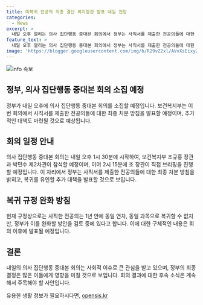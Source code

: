 ```yaml
---
title: 미복귀 전공의 최종 결단 복지장관 발표 내일 전망
categories:
  - News
excerpt: >
  내일 오후 열리는 의사 집단행동 중대본 회의에서 정부는 사직서를 제출한 전공의들에 대한 최종 처분 방침을 발표할 예정입니다. 복귀를 유인할 추가 대책을 발표하고, 사직한 전공의들의 복귀 규정을 완화할 방안이 거론됩니다. 보건복지부는 이에 관한 내용을 2시 15분에 조규홍 장관의 브리핑을 통해 공개할 예정입니다.
feature_text: >
  내일 오후 열리는 의사 집단행동 중대본 회의에서 정부는 사직서를 제출한 전공의들에 대한 최종 처분 방침을 발표할 예정입니다. 복귀를 유인할 추가 대책을 발표하고, 사직한 전공의들의 복귀 규정을 완화할 방안이 거론됩니다. 보건복지부는 이에 관한 내용을 2시 15분에 조규홍 장관의 브리핑을 통해 공개할 예정입니다.
image: 'https://blogger.googleusercontent.com/img/b/R29vZ2xl/AVvXsEixyZcFfHzMRdzZMjFBmAUKJYCLCGyLL1o632UiGVXcaFdKo_bkvkuCioo0uUKlGfBVcT3P84aROyZIXSBEx3Aw5nCQ3pTgDom1WDC4m8eifvWiAmWEEVb4x6G_l8C0QH225ldMjyaFvpxGEBGNO37VmDTDMHGhJPq73UglMfDca1-0aw/s1600/blogspot.png'
---
```


<p><img src="https://blogger.googleusercontent.com/img/b/R29vZ2xl/AVvXsEixyZcFfHzMRdzZMjFBmAUKJYCLCGyLL1o632UiGVXcaFdKo_bkvkuCioo0uUKlGfBVcT3P84aROyZIXSBEx3Aw5nCQ3pTgDom1WDC4m8eifvWiAmWEEVb4x6G_l8C0QH225ldMjyaFvpxGEBGNO37VmDTDMHGhJPq73UglMfDca1-0aw/s1600/blogspot.png" alt="info 속보" /></p>

<h2 data-ke-size="size26">정부, 의사 집단행동 중대본 회의 소집 예정</h2>

<p data-ke-size="size16">정부가 내일 오후에 의사 집단행동 중대본 회의를 소집할 예정입니다. 보건복지부는 이번 회의에서 사직서를 제출한 전공의들에 대한 최종 처분 방침을 발표할 예정이며, 추가적인 대책도 마련될 것으로 예상됩니다.</p>

<h2 data-ke-size="size26">회의 일정 안내</h2>

<p data-ke-size="size16">의사 집단행동 중대본 회의는 내일 오후 1시 30분에 시작하여, 보건복지부 조규홍 장관과 박민수 제2차관이 참석할 예정이며, 이어 2시 15분에 조 장관이 직접 브리핑을 진행할 예정입니다. 이 자리에서 정부는 사직서를 제출한 전공의들에 대한 최종 처분 방침을 밝히고, 복귀를 유인할 추가 대책을 발표할 것으로 보입니다.</p>

<h2 data-ke-size="size26">복귀 규정 완화 방침</h2>

<p data-ke-size="size16">현재 규정상으로는 사직한 전공의는 1년 안에 동일 연차, 동일 과목으로 복귀할 수 없지만, 정부가 이를 완화할 방안을 검토 중에 있다고 합니다. 이에 대한 구체적인 내용은 회의 이후에 발표될 예정입니다.</p>

<h2 data-ke-size="size26">결론</h2>

<p data-ke-size="size16">내일의 의사 집단행동 중대본 회의는 사회적 이슈로 큰 관심을 받고 있으며, 정부의 최종 결정은 많은 이들에게 영향을 미칠 것으로 보입니다. 회의 결과에 대한 후속 소식은 계속해서 주목해야 할 사안입니다.</p>
유용한 생활 정보가 필요하시다면, <a href="https://opensis.kr" rel="dofollow">opensis.kr</a>



